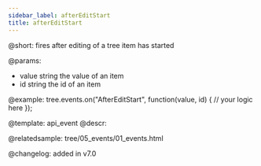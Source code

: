 ```yaml
---
sidebar_label: afterEditStart
title: afterEditStart
---          
```


@short: fires after editing of a tree item has started

@params: 

- value     string  the value of an item
- id        string  the id of an item



@example:
tree.events.on("AfterEditStart", function(value, id) {
    // your logic here
});


@template: api_event
@descr:

@relatedsample: tree/05_events/01_events.html

@changelog: added in v7.0


